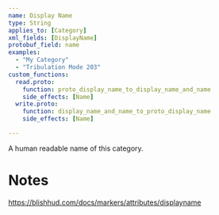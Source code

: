 ```yaml
---
name: Display Name
type: String
applies_to: [Category]
xml_fields: [DisplayName]
protobuf_field: name
examples:
  - "My Category"
  - "Tribulation Mode 203"
custom_functions:
  read.proto:
    function: proto_display_name_to_display_name_and_name
    side_effects: [Name]
  write.proto:
    function: display_name_and_name_to_proto_display_name
    side_effects: [Name]

---
```

A human readable name of this category.

Notes
=====
https://blishhud.com/docs/markers/attributes/displayname


